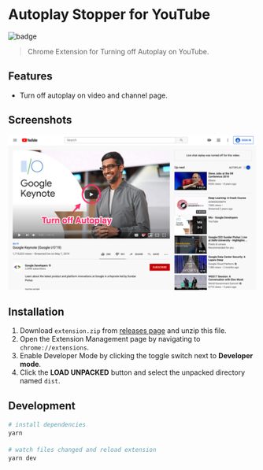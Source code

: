 # Autoplay Stopper for YouTube

![badge](https://github.com/fiahfy/youtube-autoplay-stopper/workflows/Create%20Release/badge.svg)

> Chrome Extension for Turning off Autoplay on YouTube.

## Features

- Turn off autoplay on video and channel page.

## Screenshots

![screenshot](.github/img/screenshot.png)

## Installation

1. Download `extension.zip` from [releases page](https://github.com/fiahfy/youtube-autoplay-stopper/releases) and unzip this file.
2. Open the Extension Management page by navigating to `chrome://extensions`.
3. Enable Developer Mode by clicking the toggle switch next to **Developer mode**.
4. Click the **LOAD UNPACKED** button and select the unpacked directory named `dist`.

## Development

```bash
# install dependencies
yarn

# watch files changed and reload extension
yarn dev
```
